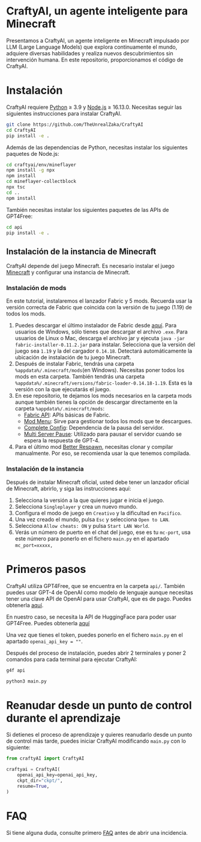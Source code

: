 # CraftyAI, un agente inteligente para Minecraft 
Presentamos a CraftyAI, un agente inteligente en Minecraft impulsado por LLM (Large Language Models) que explora continuamente el mundo, adquiere diversas habilidades y realiza nuevos descubrimientos sin intervención humana. En este repositorio, proporcionamos el código de CraftyAI.

# Instalación
CraftyAI requiere [Python](https://www.python.org/downloads/release/python-3109/) ≥ 3.9 y [Node.js](https://nodejs.org/en) ≥ 16.13.0. Necesitas seguir las siguientes instrucciones para instalar CraftyAI.

```sh
git clone https://github.com/TheUnrealZaka/CraftyAI
cd CraftyAI
pip install -e .
```

Además de las dependencias de Python, necesitas instalar los siguientes paquetes de Node.js:

```sh
cd craftyai/env/mineflayer
npm install -g npx
npm install
cd mineflayer-collectblock
npx tsc
cd ..
npm install
```

También necesitas instalar los siguientes paquetes de las APIs de GPT4Free:

```sh
cd api
pip install -e .
```

## Instalación de la instancia de Minecraft

CraftyAI depende del juego Minecraft. Es necesario instalar el juego [Minecraft](https://www.minecraft.net/) y configurar una instancia de Minecraft.

### Instalación de mods
En este tutorial, instalaremos el lanzador Fabric y 5 mods. Recuerda usar la versión correcta de Fabric que coincida con la versión de tu juego (1.19) de todos los mods. 
1. Puedes descargar el último instalador de Fabric desde [aquí](https://fabricmc.net/use/installer/). Para usuarios de Windows, sólo tienes que descargar el archivo `.exe`. Para usuarios de Linux o Mac, descarga el archivo jar y ejecuta `java -jar fabric-installer-0.11.2.jar` para instalar. Selecciona que la versión del juego sea `1.19` y la del cargador `0.14.18`. Detectará automáticamente la ubicación de instalación de tu juego Minecraft.
2. Después de instalar Fabric, tendrás una carpeta `%appdata%/.minecraft/mods`(en Windows). Necesitas poner todos los mods en esta carpeta. También tendrás una carpeta `%appdata%/.minecraft/versions/fabric-loader-0.14.18-1.19`. Esta es la versión con la que ejecutarás el juego. 
3. En ese repositorio, te dejamos los mods necesarios en la carpeta mods aunque también tienes la opción de descargar directamente en la carpeta `%appdata%/.minecraft/mods`: 
   * [Fabric API](https://modrinth.com/mod/fabric-api/version/0.58.0+1.19): APIs básicas de Fabric.
   * [Mod Menu](https://cdn.modrinth.com/data/mOgUt4GM/versions/4.0.4/modmenu-4.0.4.jar): Sirve para gestionar todos los mods que te descargues.
   * [Complete Config](https://www.curseforge.com/minecraft/mc-mods/completeconfig/download/3821056): Dependencia de la pausa del servidor.
   * [Multi Server Pause](https://www.curseforge.com/minecraft/mc-mods/multiplayer-server-pause-fabric/download/3822586): Utilizado para pausar el servidor cuando se espera la respuesta de GPT-4.
4. Para el último mod [Better Respawn](https://github.com/xieleo5/better-respawn/tree/1.19), necesitas clonar y compilar manualmente. Por eso, se recomienda usar la que tenemos compilada.

### Instalación de la instancia
Después de instalar Minecraft oficial, usted debe tener un lanzador oficial de Minecraft, abrirlo, y siga las instrucciones aquí:
1. Selecciona la versión a la que quieres jugar e inicia el juego.
2. Selecciona `Singleplayer` y crea un nuevo mundo.
3. Configura el modo de juego en `Creativo` y la dificultad en `Pacifico`.
4. Una vez creado el mundo, pulsa `Esc` y selecciona `Open to LAN`.
5. Selecciona `Allow cheats: ON` y pulsa `Start LAN World`.
6. Verás un número de puerto en el chat del juego, ese es tu `mc-port`, usa este número para ponerlo en el fichero `main.py` en el apartado `mc_port=xxxxx,`

# Primeros pasos

CraftyAI utiliza GPT4Free, que se encuentra en la carpeta `api/`. También puedes usar GPT-4 de OpenAI como modelo de lenguaje aunque necesitas tener una clave API de OpenAI para usar CraftyAI, que es de pago. Puedes obtenerla [aquí](https://platform.openai.com/account/api-keys).

En nuestro caso, se necesita la API de HuggingFace para poder usar GPT4Free. Puedes obtenerla [aquí](https://huggingface.co/settings/tokens)

Una vez que tienes el token, puedes ponerlo en el fichero `main.py` en el apartado `openai_api_key = ""`.

Después del proceso de instalación, puedes abrir 2 terminales y poner 2 comandos para cada terminal para ejecutar CraftyAI:

```sh
g4f api
```
```sh
python3 main.py
```

# Reanudar desde un punto de control durante el aprendizaje

Si detienes el proceso de aprendizaje y quieres reanudarlo desde un punto de control más tarde, puedes iniciar CraftyAI modificando `main.py` con lo siguiente:
```python
from craftyAI import CraftyAI

craftyai = CraftyAI(
    openai_api_key=openai_api_key,
    ckpt_dir="ckpt/",
    resume=True,
)
```

# FAQ
Si tiene alguna duda, consulte primero [FAQ](FAQ.md) antes de abrir una incidencia.